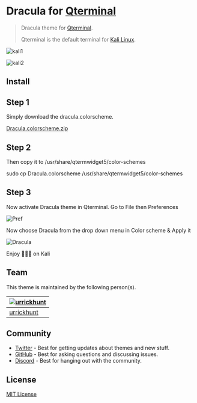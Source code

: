 # Dracula for [Qterminal](https://www.kali.org/)

>Dracula theme for [Qterminal](https://www.kali.org/).
> 
> Qterminal is the default terminal for [Kali Linux](https://www.kali.org/).

![kali1](https://user-images.githubusercontent.com/96319944/233417441-816c5e08-6087-4e23-b762-cdc710ae328a.png)

![kali2](https://user-images.githubusercontent.com/96319944/233417618-ed7ea98b-92cb-43be-b6e5-254cebb0fb4f.png)

## Install

## Step 1

Simply download the dracula.colorscheme.

[Dracula.colorscheme.zip](https://github.com/urrickhunt/Dracula-for-Qterminal/files/11264474/Dracula.colorscheme.zip)

## Step 2

Then copy it to /usr/share/qtermwidget5/color-schemes

  sudo cp Dracula.colorscheme /usr/share/qtermwidget5/color-schemes

## Step 3

Now activate Dracula theme in Qterminal.
Go to File then Preferences

![Pref](https://user-images.githubusercontent.com/96319944/232853823-d31e08e3-1ecc-459d-856d-4caed3b9ed2d.png)

Now choose Dracula from the drop down menu in Color scheme & Apply it

![Dracula](https://user-images.githubusercontent.com/96319944/232854275-32c45486-3418-4b88-ac99-f314c6a9ae1e.png)

Enjoy 🧛🏻‍♂️ on Kali

## Team

This theme is maintained by the following person(s).

| [![urrickhunt](https://github.com/urrickhunt.png?size=100)](https://github.com/urrickhunt) |
| ---------------------------------------------------------------------------------------- |
| [urrickhunt](https://github.com/urrickhunt)                                               |

## Community

- [Twitter](https://twitter.com/draculatheme) - Best for getting updates about themes and new stuff.
- [GitHub](https://github.com/dracula/dracula-theme/discussions) - Best for asking questions and discussing issues.
- [Discord](https://draculatheme.com/discord-invite) - Best for hanging out with the community.

## License

[MIT License](./LICENSE)
